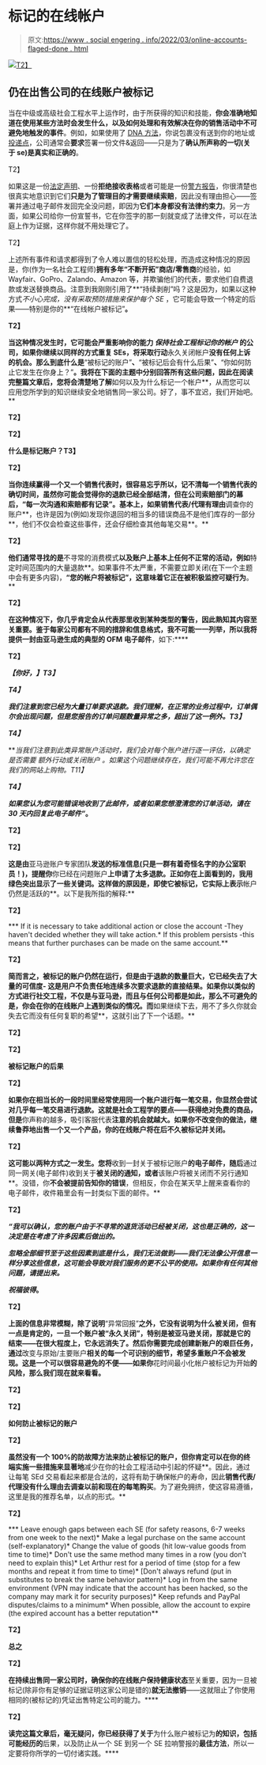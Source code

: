 # 标记的在线帐户

> 原文:[https://www . social engering . info/2022/03/online-accounts-flaged-done . html](https://www.socialengineering.info/2022/03/online-accounts-flagged-done.html)

[![](../Images/863a9650ab4aab10cdbd76b6c5bb0403.png)T2】](https://blogger.googleusercontent.com/img/a/AVvXsEgnKUpu0FFbbpY_TE_-Vs0XER437YP-EVZxc72iRpVY5dp1YS0Vqq8apMoK8MK0RJ5mPn1p94J2ixCW8QPXEh6IIjeA4ceRKltJwf9TY_XdaE2_EFGFutsdTO8HmQxaOM3GBC4wsNVhGY2eMw7KumW89lkhWehj26QLNxNafuqqTmwt_5H-5CrGkFoW=s226)

## **仍在出售公司的在线账户被标记**

当在中级或高级社会工程水平上运作时，由于所获得的知识和技能，**你会准确地知道在使用某些方法时会发生什么，以及如何处理和有效解决在你的销售活动中不可避免地触发的事件**。例如，如果使用了 [DNA 方法](https://www.socialengineers.net/2020/08/the-dna-method.html)，你说包裹没有送到你的地址或[投递点](https://www.socialengineers.net/2020/09/using-drop-house.html)，公司通常会**要求**签署一份文件&返回——只是为了**确认所声称的一切(关于 se)是真实和正确的**。

 T2】

如果这是一份[法定声明](https://www.socialengineers.net/2020/06/asked-to-sign-stat-dec.html)、一份**拒绝接收表格**或者可能是一份[警方报告](https://www.socialengineers.net/2021/01/filing-police-report.html)，你很清楚也很真实地意识到它们**只是为了管理目的才需要继续索赔**，因此没有理由担心——签署并通过电子邮件发回完全没问题，即因为**它们本身都没有法律约束力**。另一方面，如果公司给你一份宣誓书，它在你签字的那一刻就变成了法律文件，可以在法庭上作为证据，这样你就不用处理它了。

 T2】

上述所有事件和请求都得到了令人难以置信的轻松处理，而造成这种情况的原因是，你(作为一名社会工程师)**拥有多年“不断开拓”商店/零售商**的经验，如 Wayfair、GoPro、Zalando、Amazon 等，并欺骗他们的代表，要求他们自费退款或发送替换商品。注意到我刚刚引用了**“持续剥削”吗？这是因为，如果以这种方式*不小心完成，没有采取预防措施来保护每个 SE* ，它可能会导致一个特定的后果——特别是你的**“在线帐户被标记”**。**

 **T2】**

**当这种情况发生时，它可能会严重影响你的能力 ***保持社会工程标记你的帐户*** 的公司，如果你继续以同样的方式重复 SEs，将采取行动**永久关闭帐户**没有任何上诉的机会。那么到底什么是**“被标记的账户”**、**“被标记后会有什么后果”**、**“你如何防止它发生在你身上？”**。我将在下面的主题中分别回答所有这些问题，因此在阅读完整篇文章后，您将会清楚地了解**如何以及为什么标记一个帐户**，从而您可以应用您所学到的知识继续安全地销售同一家公司。好了，事不宜迟，我们开始吧。**

 **T2】**

 **T2】**

****什么是标记账户？T3】****

 **T2】**

**当你连续赢得一个又一个销售代表时，**很容易忘乎所以，记不清每一个销售代表的确切时间，**虽然你可能会觉得你的退款已经全部结清，但在公司索赔部门的幕后，**“每一次沟通和索赔都有记录”**。基本上，如果销售代表/代理有理由**调查你的账户**，也许是因为(例如)发现你退回的相当多的错误商品不是他们库存的一部分**，他们不仅会检查这些事件，还会仔细检查其他每笔交易**。**

 **T2】**

**他们通常寻找的是**不寻常的消费模式**以及账户上基本上任何不正常的活动，例如**特定时间范围内的大量退款**。如果事件不太严重，不需要立即关闭(在下一个主题中会有更多内容)，**“您的帐户将被标记”，这意味着它正在被积极监控可疑行为**。**

 **T2】**

**在这种情况下，**你几乎肯定会从代表**那里收到某种类型的警告，因此熟知其内容至关重要。鉴于每家公司都有不同的措辞和信息格式，我不可能一一列举，所以我将提供一封由亚马逊生成的典型的 OFM 电子邮件**，如下:****

 **T2】**

***【你好，】T3】***

 ***T4】***

***我们注意到您已经为大量订单要求退款。我们理解，在正常的业务过程中，订单偶尔会出现问题，但是您报告的订单问题数量异常之多，超出了这一例外。T3】***

 ***T4】***

***当我们注意到此类异常账户活动时，我们会对每个账户进行逐一评估，以确定是否需要 额外行动或关闭账户* *。如果这个问题继续存在，我们可能不再允许您在我们的网站上购物。*T11】**

 ***T4】***

***如果您认为您可能错误地收到了此邮件，或者如果您想澄清您的订单活动，请在 30 天内回复此电子邮件“*。**

 **T2】**

 **T2】**

**这是由**亚马逊账户专家团队**发送的标准信息(只是一群有着奇怪名字的办公室职员！)，提醒你**你已经在问题账户**上申请了太多退款。正如你在上面看到的，我用绿色突出显示了一些关键词。这样做的原因是，即使它被标记，它实际上表示**帐户仍然是活跃的**。以下是我所指的解释:**

 **T2】**

***   If it is necessary to take additional action or close the account -They haven't decided whether they will take action.*   If this problem persists -this means that further purchases can be made on the same account.**

 **T2】**

**简而言之，**被标记的账户仍然在运行**，但是由于退款的数量巨大，它已经失去了大量的可信度- **这是用户不负责任地连续多次要求退款的直接结果**。如果你以类似的方式进行社交工程，不仅是与亚马逊，而且与任何公司都是如此，那么不可避免的是，你会在你的在线账户上遇到类似的情况。而**如果继续下去，用不了多久你就会失去它而没有任何复职的希望**，这就引出了下一个话题。**

 **T2】**

 **T2】**

****被标记账户的后果****

 **T2】**

**如果你在相当长的一段时间里经常使用同一个账户进行每一笔交易，你显然会尝试对几乎每一笔交易进行退款。这就是社会工程学的要点——获得绝对免费的商品，但是**你声称的越多，吸引客服代表**注意的机会就越大。如果你不改变你的做法，继续鲁莽地出售一个又一个产品，**你的在线账户将在**后不久被标记并关闭。**

 **T2】**

**这可能以两种方式之一发生。您将**收到一封关于被标记账户**的电子邮件，随后**通过同一网关(电子邮件)收到关于**被关闭的通知，或者**该账户将被关闭而不另行通知**。没错，你**不会被提前告知你的错误**，但相反，你会在某天早上醒来查看你的电子邮件，收件箱里会有一封类似下面的邮件。**

 **T2】**

***“我可以确认，您的账户由于不寻常的退货活动已经被关闭，这也是正确的，这一决定是在考虑了许多因素后做出的。***

***忽略全部细节至于这些因素到底是什么，我们无法做到——我们无法像公开信息一样分享这些信息，这可能会导致对我们服务的更不公平的使用。如果你有任何其他问题，请提出来。***

***祝福彼得*。**

 **T2】**

**上面的信息非常模糊，除了说明**“异常回报”**之外，它没有说明为什么被关闭，但有一点是肯定的，**一旦一个账户被“永久关闭”，特别是被亚马逊**关闭，那就是它的结束——在很大程度上，它永远消失了。然后你需要完成创建新账户的艰巨任务，通过**改变与原始/主要账户**相关的每一个可识别的细节，希望多重账户不会被发现。这是一个可以很容易避免的不便——如果你**花时间最小化帐户被标记为开始**的风险，那么我们现在就来看看。**

 **T2】**

 **T2】**

****如何防止被标记的账户****

 **T2】**

**虽然没有一个 100%的防故障方法来防止被标记的账户，但你肯定可以在你的终端实施一些措施来显著地**减少在你的社会工程活动中引起的怀疑**。因此，通过让每笔 SEd 交易看起来都是合法的，这将有助于确保帐户的寿命，因此**销售代表/代理没有什么理由去调查以前和现在的每笔购买**。为了避免拥挤，使这容易遵循，这里是我的推荐名单，以点的形式。**

 **T2】**

***   Leave enough gaps between each SE (for safety reasons, 6-7 weeks from one week to the next)*   Make a legal purchase on the same account (self-explanatory)*   Change the value of goods (hit low-value goods from time to time)*   Don't use the same method many times in a row (you don't need to explain this)*   Let Arthur rest for a period of time (stop for a few months and repeat it from time to time)*   [Don't always refund (put in substitutes to break the same behavior pattern)*   Log in from the same environment (VPN may indicate that the account has been hacked, so the company may mark it for security purposes)*   Keep refunds and PayPal disputes/claims to a minimum*   When possible, allow the account to expire (the expired account has a better reputation**

 **T2】**

****总之****

 **T2】**

**在持续出售同一家公司时，确保你的在线账户保持健康状态**至关重要，因为一旦被标记(除非你有足够的证据证明这家公司是错的)**就无法撤销**——这就阻止了你使用相同的(被标记的)凭证出售特定公司的能力。****

 **T2】**

**读完这篇文章后，毫无疑问，你已经获得了关于**为什么账户被标记为**的知识，包括可能经历的**后果，以及防止从一个 SE 到另一个 SE 拉响警报的**最佳方法**，所以一定要将你所学的一切付诸实践。****